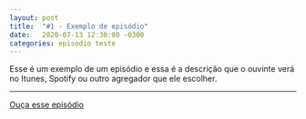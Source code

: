 ```yaml
---
layout: post
title:  "#1 - Exemplo de episódio"
date:   2020-07-13 12:30:00 -0300
categories: episodio teste
---
```


Esse é um exemplo de um episódio e essa é a descrição que o ouvinte verá no Itunes, Spotify ou outro agregador que ele escolher.

***

[Ouça esse episódio](https://archive.org/download/test-audio_20200712/test-audio.mp3)